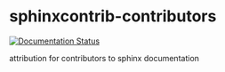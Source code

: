 # sphinxcontrib-contributors
[![Documentation Status](https://readthedocs.org/projects/sphinxcontrib-contributors/badge/?version=latest)](http://sphinxcontrib-contributors.readthedocs.io/en/latest/?badge=latest)

attribution for contributors to sphinx documentation 
